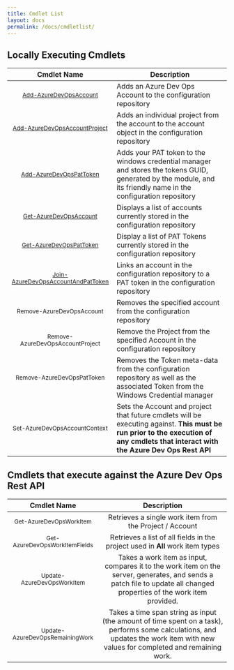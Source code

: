 ```yaml
---
title: Cmdlet List
layout: docs
permalink: /docs/cmdletlist/
---
```


## Locally Executing Cmdlets

| Cmdlet Name | Description |
| :---: | --- |
| [<small class="cmdlet">Add-AzureDevOpsAccount</small>](/docs/cmdlets/AddAccount/) | Adds an Azure Dev Ops Account to the configuration repository |
| [<small class="cmdlet">Add-AzureDevOpsAccountProject</small>](/docs/cmdlets/AddAccountProject/) | Adds an individual project from the account to the account object in the configuration repository |
| [<small class="cmdlet">Add-AzureDevOpsPatToken</small>](/docs/cmdlets/AddPatToken/) | Adds your PAT token to the windows credential manager and stores the tokens GUID, generated by the module, and its friendly name in the configuration repository |
| [<small class="cmdlet">Get-AzureDevOpsAccount</small>](/docs/cmdlets/GetAccount/) | Displays a list of accounts currently stored in the configuration repository |
| [<small class="cmdlet">Get-AzureDevOpsPatToken</small>](/docs/cmdlets/GetPatToken/) | Display a list of PAT Tokens currently stored in the configuration repository |
| [<small class="cmdlet">Join-AzureDevOpsAccountAndPatToken</small>](/docs/cmdlets/JoinAccountAndPatToken/) | Links an account in the configuration repository to a PAT token in the configuration repository |
| <small class="cmdlet">Remove-AzureDevOpsAccount</small> | Removes the specified account from the configuration repository |
| <small class="cmdlet">Remove-AzureDevOpsAccountProject</small> | Remove the Project from the specified Account in the configuration repository |
| <small class="cmdlet">Remove-AzureDevOpsPatToken</small> | Removes the Token meta-data from the configuration repository as well as the associated Token from the Windows Credential manager |
| <small class="cmdlet">Set-AzureDevOpsAccountContext</small> | Sets the Account and project that future cmdlets will be executing against. **This must be run prior to the execution of any cmdlets that interact with the Azure Dev Ops Rest API** |

## Cmdlets that execute against the Azure Dev Ops Rest API

| Cmdlet Name | Description |
| :---: | :---: |
| <small class="cmdlet">Get-AzureDevOpsWorkItem</small> | Retrieves a single work item from the Project / Account |
| <small class="cmdlet">Get-AzureDevOpsWorkItemFields</small> | Retrieves a list of all fields in the project used in **All** work item types |
| <small class="cmdlet">Update-AzureDevOpsWorkItem</small> | Takes a work item as input, compares it to the work item on the server, generates, and sends a patch file to update all changed properties of the work item provided. |
| <small class="cmdlet">Update-AzureDevOpsRemainingWork</small> | Takes a time span string as input (the amount of time spent on a task), performs some calculations, and updates the work item with new values for completed and remaining work. |